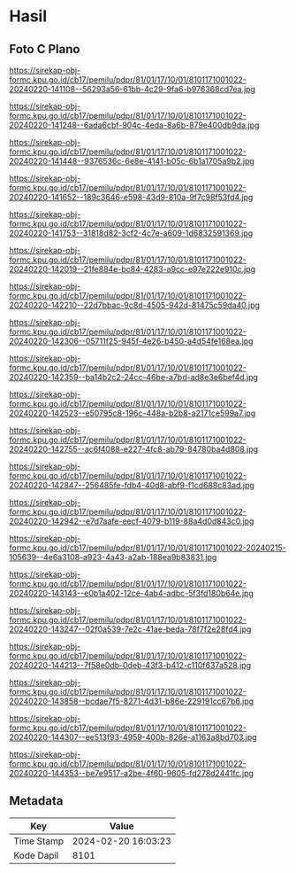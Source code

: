# Hasil

## Foto C Plano

https://sirekap-obj-formc.kpu.go.id/cb17/pemilu/pdpr/81/01/17/10/01/8101171001022-20240220-141108--56293a56-61bb-4c29-9fa6-b976368cd7ea.jpg

https://sirekap-obj-formc.kpu.go.id/cb17/pemilu/pdpr/81/01/17/10/01/8101171001022-20240220-141248--6ada6cbf-904c-4eda-8a6b-879e400db9da.jpg

https://sirekap-obj-formc.kpu.go.id/cb17/pemilu/pdpr/81/01/17/10/01/8101171001022-20240220-141448--9376536c-6e8e-4141-b05c-6b1a1705a9b2.jpg

https://sirekap-obj-formc.kpu.go.id/cb17/pemilu/pdpr/81/01/17/10/01/8101171001022-20240220-141652--189c3646-e598-43d9-810a-9f7c98f53fd4.jpg

https://sirekap-obj-formc.kpu.go.id/cb17/pemilu/pdpr/81/01/17/10/01/8101171001022-20240220-141753--31818d82-3cf2-4c7e-a609-1d6832591369.jpg

https://sirekap-obj-formc.kpu.go.id/cb17/pemilu/pdpr/81/01/17/10/01/8101171001022-20240220-142019--21fe884e-bc84-4283-a9cc-e97e222e910c.jpg

https://sirekap-obj-formc.kpu.go.id/cb17/pemilu/pdpr/81/01/17/10/01/8101171001022-20240220-142210--22d7bbac-9c8d-4505-942d-81475c59da40.jpg

https://sirekap-obj-formc.kpu.go.id/cb17/pemilu/pdpr/81/01/17/10/01/8101171001022-20240220-142306--05711f25-945f-4e26-b450-a4d54fe168ea.jpg

https://sirekap-obj-formc.kpu.go.id/cb17/pemilu/pdpr/81/01/17/10/01/8101171001022-20240220-142359--ba14b2c2-24cc-46be-a7bd-ad8e3e6bef4d.jpg

https://sirekap-obj-formc.kpu.go.id/cb17/pemilu/pdpr/81/01/17/10/01/8101171001022-20240220-142523--e50795c8-196c-448a-b2b8-a2171ce599a7.jpg

https://sirekap-obj-formc.kpu.go.id/cb17/pemilu/pdpr/81/01/17/10/01/8101171001022-20240220-142755--ac6f4088-e227-4fc8-ab79-84780ba4d808.jpg

https://sirekap-obj-formc.kpu.go.id/cb17/pemilu/pdpr/81/01/17/10/01/8101171001022-20240220-142847--256485fe-fdb4-40d8-abf9-f1cd688c83ad.jpg

https://sirekap-obj-formc.kpu.go.id/cb17/pemilu/pdpr/81/01/17/10/01/8101171001022-20240220-142942--e7d7aafe-eecf-4079-b119-88a4d0d843c0.jpg

https://sirekap-obj-formc.kpu.go.id/cb17/pemilu/pdpr/81/01/17/10/01/8101171001022-20240215-105639--4e6a3108-a923-4a43-a2ab-188ea9b83831.jpg

https://sirekap-obj-formc.kpu.go.id/cb17/pemilu/pdpr/81/01/17/10/01/8101171001022-20240220-143143--e0b1a402-12ce-4ab4-adbc-5f3fd180b64e.jpg

https://sirekap-obj-formc.kpu.go.id/cb17/pemilu/pdpr/81/01/17/10/01/8101171001022-20240220-143247--02f0a539-7e2c-41ae-beda-78f7f2e28fd4.jpg

https://sirekap-obj-formc.kpu.go.id/cb17/pemilu/pdpr/81/01/17/10/01/8101171001022-20240220-144213--7f58e0db-0deb-43f3-b412-c110f637a528.jpg

https://sirekap-obj-formc.kpu.go.id/cb17/pemilu/pdpr/81/01/17/10/01/8101171001022-20240220-143858--bcdae7f5-8271-4d31-b86e-229191cc67b6.jpg

https://sirekap-obj-formc.kpu.go.id/cb17/pemilu/pdpr/81/01/17/10/01/8101171001022-20240220-144307--ee513f93-4959-400b-826e-a1163a8bd703.jpg

https://sirekap-obj-formc.kpu.go.id/cb17/pemilu/pdpr/81/01/17/10/01/8101171001022-20240220-144353--be7e9517-a2be-4f60-9605-fd278d2441fc.jpg


## Metadata

| Key        | Value               |
| ---------- | ------------------- |
| Time Stamp | 2024-02-20 16:03:23 |
| Kode Dapil | 8101                |



